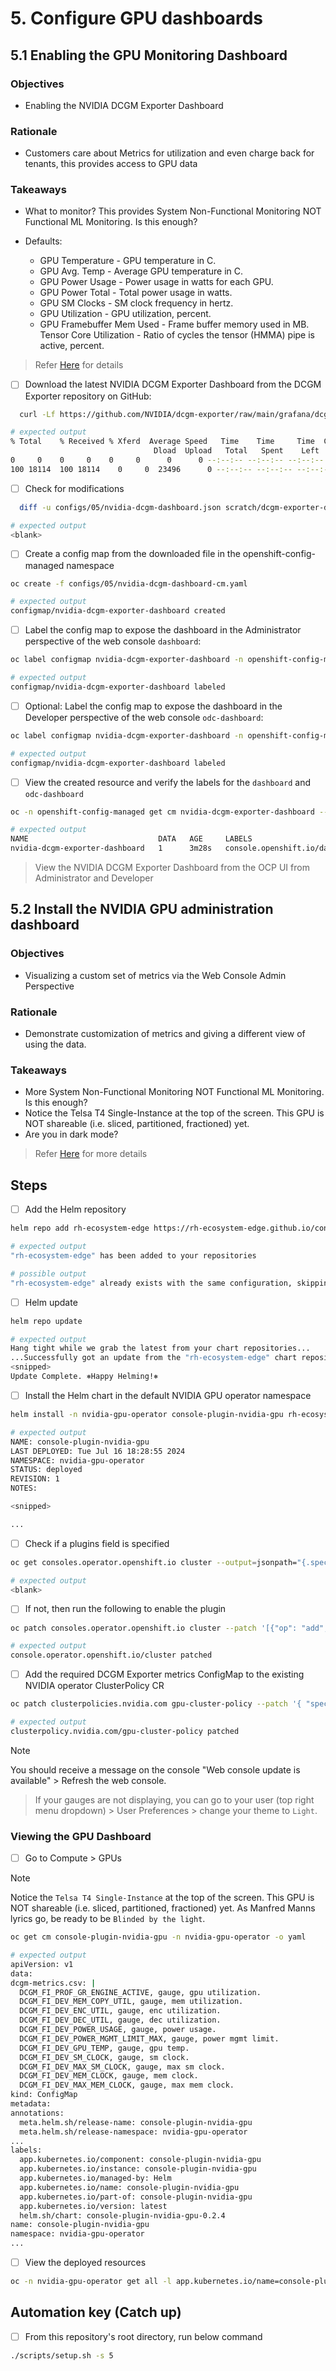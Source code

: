 # 5. Configure GPU dashboards

## 5.1 Enabling the GPU Monitoring Dashboard

### Objectives

- Enabling the NVIDIA DCGM Exporter Dashboard

### Rationale

- Customers care about Metrics for utilization and even charge back for tenants, this provides access to GPU data

### Takeaways

- What to monitor? This provides System Non-Functional Monitoring NOT Functional ML Monitoring. Is this enough?

- Defaults:

  - GPU Temperature - GPU temperature in C.
  - GPU Avg. Temp - Average GPU temperature in C.
  - GPU Power Usage - Power usage in watts for each GPU.
  - GPU Power Total - Total power usage in watts.
  - GPU SM Clocks - SM clock frequency in hertz.
  - GPU Utilization - GPU utilization, percent.
  - GPU Framebuffer Mem Used - Frame buffer memory used in MB.
    Tensor Core Utilization - Ratio of cycles the tensor (HMMA) pipe is active, percent.

> Refer [Here](https://docs.nvidia.com/datacenter/cloud-native/openshift/latest/enable-gpu-monitoring-dashboard.html) for details

- [ ] Download the latest NVIDIA DCGM Exporter Dashboard from the DCGM Exporter repository on GitHub:

```sh
  curl -Lf https://github.com/NVIDIA/dcgm-exporter/raw/main/grafana/dcgm-exporter-dashboard.json -o scratch/dcgm-exporter-dashboard.json
```

```sh
# expected output
% Total    % Received % Xferd  Average Speed   Time    Time     Time  Current
                                Dload  Upload   Total   Spent    Left  Speed
0     0    0     0    0     0      0      0 --:--:-- --:--:-- --:--:--     0
100 18114  100 18114    0     0  23496      0 --:--:-- --:--:-- --:--:-- 23496
```

- [ ] Check for modifications

```sh
  diff -u configs/05/nvidia-dcgm-dashboard.json scratch/dcgm-exporter-dashboard.json
```

```sh
# expected output
<blank>
```

- [ ] Create a config map from the downloaded file in the openshift-config-managed namespace

```sh
oc create -f configs/05/nvidia-dcgm-dashboard-cm.yaml
```

```sh
# expected output
configmap/nvidia-dcgm-exporter-dashboard created
```

- [ ] Label the config map to expose the dashboard in the Administrator perspective of the web console `dashboard`:

```sh
oc label configmap nvidia-dcgm-exporter-dashboard -n openshift-config-managed "console.openshift.io/dashboard=true"
```

```sh
# expected output
configmap/nvidia-dcgm-exporter-dashboard labeled
```

- [ ] Optional: Label the config map to expose the dashboard in the Developer perspective of the web console `odc-dashboard`:

```sh
oc label configmap nvidia-dcgm-exporter-dashboard -n openshift-config-managed "console.openshift.io/odc-dashboard=true"
```

```sh
# expected output
configmap/nvidia-dcgm-exporter-dashboard labeled
```

- [ ] View the created resource and verify the labels for the `dashboard` and `odc-dashboard`

```sh
oc -n openshift-config-managed get cm nvidia-dcgm-exporter-dashboard --show-labels
```

```sh
# expected output
NAME                             DATA   AGE     LABELS
nvidia-dcgm-exporter-dashboard   1      3m28s   console.openshift.io/dashboard=true,console.openshift.io/odc-dashboard=true
```

> View the NVIDIA DCGM Exporter Dashboard from the OCP UI from Administrator and Developer

## 5.2 Install the NVIDIA GPU administration dashboard

### Objectives

- Visualizing a custom set of metrics via the Web Console Admin Perspective

### Rationale

- Demonstrate customization of metrics and giving a different view of using the data.

### Takeaways

- More System Non-Functional Monitoring NOT Functional ML Monitoring. Is this enough?
- Notice the Telsa T4 Single-Instance at the top of the screen. This GPU is NOT shareable (i.e. sliced, partitioned, fractioned) yet.
- Are you in dark mode?

> Refer [Here](https://docs.openshift.com/container-platform/4.15/observability/monitoring/nvidia-gpu-admin-dashboard.html) for more details

## Steps

- [ ] Add the Helm repository

```sh
helm repo add rh-ecosystem-edge https://rh-ecosystem-edge.github.io/console-plugin-nvidia-gpu
```

```sh
# expected output
"rh-ecosystem-edge" has been added to your repositories

# possible output
"rh-ecosystem-edge" already exists with the same configuration, skipping
```

- [ ] Helm update

```sh
helm repo update
```

```sh
# expected output
Hang tight while we grab the latest from your chart repositories...
...Successfully got an update from the "rh-ecosystem-edge" chart repository
<snipped>
Update Complete. ⎈Happy Helming!⎈
```

- [ ] Install the Helm chart in the default NVIDIA GPU operator namespace

```sh
helm install -n nvidia-gpu-operator console-plugin-nvidia-gpu rh-ecosystem-edge/console-plugin-nvidia-gpu
```

```sh
# expected output
NAME: console-plugin-nvidia-gpu
LAST DEPLOYED: Tue Jul 16 18:28:55 2024
NAMESPACE: nvidia-gpu-operator
STATUS: deployed
REVISION: 1
NOTES:

<snipped>

...
```

- [ ] Check if a plugins field is specified

```sh
oc get consoles.operator.openshift.io cluster --output=jsonpath="{.spec.plugins}"
```

```sh
# expected output
<blank>
```

- [ ] If not, then run the following to enable the plugin

```sh
oc patch consoles.operator.openshift.io cluster --patch '[{"op": "add", "path": "/spec/plugins/-", "value": "console-plugin-nvidia-gpu" }]' --type=json
```

```sh
# expected output
console.operator.openshift.io/cluster patched
```

- [ ] Add the required DCGM Exporter metrics ConfigMap to the existing NVIDIA operator ClusterPolicy CR

```sh
oc patch clusterpolicies.nvidia.com gpu-cluster-policy --patch '{ "spec": { "dcgmExporter": { "config": { "name": "console-plugin-nvidia-gpu" } } } }' --type=merge
```

```sh
# expected output
clusterpolicy.nvidia.com/gpu-cluster-policy patched
```

> [!NOTE]
> You should receive a message on the console "Web console update is available" > Refresh the web console.

> If your gauges are not displaying, you can go to your user (top right menu dropdown) > User Preferences > change your theme to `Light`.

### Viewing the GPU Dashboard

- [ ] Go to Compute > GPUs

> [!NOTE]
> Notice the `Telsa T4 Single-Instance` at the top of the screen. This GPU is NOT shareable (i.e. sliced, partitioned, fractioned) yet. As Manfred Manns lyrics go, be ready to be `Blinded by the light`.

```sh
oc get cm console-plugin-nvidia-gpu -n nvidia-gpu-operator -o yaml
```

```sh
# expected output
apiVersion: v1
data:
dcgm-metrics.csv: |
  DCGM_FI_PROF_GR_ENGINE_ACTIVE, gauge, gpu utilization.
  DCGM_FI_DEV_MEM_COPY_UTIL, gauge, mem utilization.
  DCGM_FI_DEV_ENC_UTIL, gauge, enc utilization.
  DCGM_FI_DEV_DEC_UTIL, gauge, dec utilization.
  DCGM_FI_DEV_POWER_USAGE, gauge, power usage.
  DCGM_FI_DEV_POWER_MGMT_LIMIT_MAX, gauge, power mgmt limit.
  DCGM_FI_DEV_GPU_TEMP, gauge, gpu temp.
  DCGM_FI_DEV_SM_CLOCK, gauge, sm clock.
  DCGM_FI_DEV_MAX_SM_CLOCK, gauge, max sm clock.
  DCGM_FI_DEV_MEM_CLOCK, gauge, mem clock.
  DCGM_FI_DEV_MAX_MEM_CLOCK, gauge, max mem clock.
kind: ConfigMap
metadata:
annotations:
  meta.helm.sh/release-name: console-plugin-nvidia-gpu
  meta.helm.sh/release-namespace: nvidia-gpu-operator
...
labels:
  app.kubernetes.io/component: console-plugin-nvidia-gpu
  app.kubernetes.io/instance: console-plugin-nvidia-gpu
  app.kubernetes.io/managed-by: Helm
  app.kubernetes.io/name: console-plugin-nvidia-gpu
  app.kubernetes.io/part-of: console-plugin-nvidia-gpu
  app.kubernetes.io/version: latest
  helm.sh/chart: console-plugin-nvidia-gpu-0.2.4
name: console-plugin-nvidia-gpu
namespace: nvidia-gpu-operator
...
```

- [ ] View the deployed resources

```sh
oc -n nvidia-gpu-operator get all -l app.kubernetes.io/name=console-plugin-nvidia-gpu
```

## Automation key (Catch up)

- [ ] From this repository's root directory, run below command

```sh
./scripts/setup.sh -s 5
```
